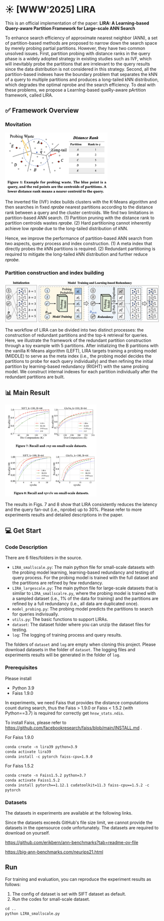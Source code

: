 # :sunny: [WWW'2025] LIRA
This is an official implementation of the paper: **LIRA: A Learning-based Query-aware Partition Framework for Large-scale ANN Search**

To enhance search efficiency of approximate nearest neighbor (ANN), a set of partition-based methods are proposed to narrow down the search space by merely probing partial partitions. However, they have two common unsolved issues. First, partition probing with distance ranks in the query phase is a widely adopted strategy in existing studies such as IVF, which will inevitably probe the partitions that are irrelevant to the query results since the data distribution is not considered in this strategy. Second, all the partition-based indexes have the boundary problem that separates the kNN of a query to multiple partitions and produces a long-tailed kNN distribution, which degrades the optimal nprobe and the search efficiency. To deal with these problems, we propose a LearnIng-based queRy-aware pArtition framework, called LIRA. 


## :white_check_mark: Framework Overview

### Movitation
<img src="./figs/motivation.png" height="200" alt="Sample Image">

The inverted file (IVF) index builds clusters with the K-Means algorithm and then searches in fixed 𝑛𝑝𝑟𝑜𝑏𝑒 nearest partitions according to the distance rank between a query and the cluster centroids. We find two limitations in partition-based ANN search. (1) Partition pruning with the distance rank to partition centroids wastes 𝑛𝑝𝑟𝑜𝑏𝑒. (2) Hard partitioning cannot inherently achieve low 𝑛𝑝𝑟𝑜𝑏𝑒 due to the long-tailed distribution of 𝑘NN.

Hence, we improve the performance of partition-based ANN search from two aspects, query process and index construction. (1) A meta index that directly probes the 𝑘NN partitions is required. (2) Redundant partitioning is required to mitigate the long-tailed 𝑘NN distribution and further reduce 𝑛𝑝𝑟𝑜𝑏𝑒.

### Partition construction and index building

![Sample Image](./figs/framework.png)

The workflow of LIRA can be divided into two distinct processes: the construction of redundant partitions and the top-k retrieval for queries.
Here, we illustrate the framework of the redundant partition construction through a toy example with 5 partitions.
After initializing the B partitions with the vanilla K-Means algorithm (LEFT), LIRA targets training a probing model (MIDDLE) to serve as the meta index (i.e., the probing model decides the partitions to probe for each query individually) and then refining the initial partition by learning-based redundancy (RIGHT) with the same probing model. We construct internal indexes for each partition individually after the redundant partitions are built.


## :bar_chart: Main Result
<img src="./figs/result_small_scale.png" width="300" alt="Sample Image">

The results in Figs. 7 and 8 show that LIRA consistently reduces the latency and the query fan-out (i.e., nprobe) up to 30%. 
Please refer to more experiments results and detailed descriptions in the paper.


## :computer: Get Start

### Code Description
There are 6 files/folders in the source.
- `LIRA_smallscale.py`: The main python file for small-scale datasets with the probing model learning, learning-based redundancy and testing of query process. For the probing model is trained with the full dataset and the partitions are refined by few redundancy.
- `LIRA_largescale.py`: The main python file for large-scale datasets that is similar to `LIRA_smallscalre.py`, where the probing model is trained with a sampled dataset (i.e., 1% of the data for training) and the partitions are refined by a full redundancy (i.e., all data are duplicated once).
- `model_probing.py`: The probing model predicts the partitions to search for queries indivisually.
- `utils.py`: The basic functions to support LIRAs.
- `dataset`: The dataset folder where you can unzip the dataset files for testing.
- `log`: The logging of training process and query results.

The folders of `dataset` and `log` are empty when cloning this project. Please download datasets in the folder of `dataset`. The logging files and experiments results will be generated in the folder of `log`.


### Prerequisites

Please install
- Python 3.9
- Faiss 1.9.0

In experiments, we need Faiss that provides the distance computations count during search, thus the Faiss > 1.9.0 or Faiss < 1.5.2 (with Python==3.7) is required for correctly get `hnsw_stats.ndis`.

To install Faiss, please refer to https://github.com/facebookresearch/faiss/blob/main/INSTALL.md .



For Faiss 1.9.0
```
conda create -n lira39 python=3.9
conda activate lira39
conda install -c pytorch faiss-cpu=1.9.0
```


For Faiss 1.5.2
```
conda create -n Faiss1.5.2 python=3.7
conda activate Faiss1.5.2
conda install pytorch==1.12.1 cudatoolkit=11.3 faiss-cpu==1.5.2 -c pytorch
```


### Datasets


The datasets in experiments are available at the following links. 

Since the datasets exceeds GitHub's file size limit, we cannot provide the datasets in the opensource code unfortunately. The datasets are required to download on yourself.

https://github.com/erikbern/ann-benchmarks?tab=readme-ov-file

https://big-ann-benchmarks.com/neurips21.html



## Run

For training and evaluation, you can reproduce the experiment results as follows:
1. The config of dataset is set with SIFT dataset as default.
2. Run the codes for small-scale dataset.

```
cd ..
python LIRA_smallscale.py
```





